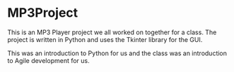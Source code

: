 # MP3Project

This is an MP3 Player project we all worked on together for a class. The project is written in Python and uses the Tkinter library for the GUI. 

This was an introduction to Python for us and the class was an introduction to Agile development for us.
